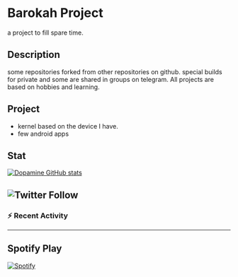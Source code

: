 # Barokah Project

a project to fill spare time.

## Description

some repositories forked from other repositories on github. special builds for private and some are shared in groups on telegram. All projects are based on hobbies and learning.

## Project

* kernel based on the device I have.
* few android apps
## Stat

[![Dopamine GitHub stats](https://github-readme-stats.vercel.app/api?username=unkl933&hide=contribs,prs&show_icons=true&title_color=ffffff&icon_color=bb2acf&text_color=daf7dc&bg_color=151515)](https://github.com/unkl933?tab=repositories)

![Twitter Follow](https://img.shields.io/twitter/url?style=social&url=https%3A%2F%2Ftwitter.com%2FSopyanaGanjar)
---

### :zap: Recent Activity

<!--START_SECTION:activity-->

<!--END_SECTION:activity-->

---

## Spotify Play

[![Spotify](https://spotify-playing-virid.vercel.app/api/spotify)](https://open.spotify.com/user/clashteam.id)
